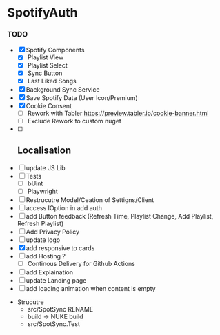 # SpotifyAuth

### TODO
- [x] Spotify Components
	- [x] Playlist View
	- [x] Playlist Select
	- [x] Sync Button
	- [x] Last Liked Songs
- [x] Background Sync Service 
- [x] Save Spotify Data (User Icon/Premium)
- [x] Cookie Consent 
	- [ ] Rework with Tabler https://preview.tabler.io/cookie-banner.html
	- [ ] Exclude Rework to custom nuget 
- [ ] Localisation
	- 
- [ ] update JS Lib
- [ ] Tests
	- [ ] bUint
	- [ ] Playwright
- [ ] Restrucutre Model/Ceation of Settigns/Client
- [ ] access IOption<Settings> in add auth
- [ ] add Button feedback (Refresh Time, Playlist Change, Add Playlist, Refresh Playlist)
- [ ] Add Privacy Policy
- [ ] update logo 
- [x] add responsive to cards
- [ ] add Hosting ?
	- [ ] Continous Delivery for Github Actions
- [ ] add Explaination 
- [ ] update Landing page
- [ ] add loading animation when content is empty
- Strucutre
	- src/SpotSync RENAME
	- build -> NUKE build
	- src/SpotSync.Test 
